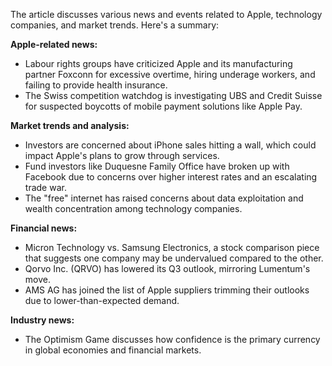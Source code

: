 The article discusses various news and events related to Apple, technology companies, and market trends. Here's a summary:

**Apple-related news:**

* Labour rights groups have criticized Apple and its manufacturing partner Foxconn for excessive overtime, hiring underage workers, and failing to provide health insurance.
* The Swiss competition watchdog is investigating UBS and Credit Suisse for suspected boycotts of mobile payment solutions like Apple Pay.

**Market trends and analysis:**

* Investors are concerned about iPhone sales hitting a wall, which could impact Apple's plans to grow through services.
* Fund investors like Duquesne Family Office have broken up with Facebook due to concerns over higher interest rates and an escalating trade war.
* The "free" internet has raised concerns about data exploitation and wealth concentration among technology companies.

**Financial news:**

* Micron Technology vs. Samsung Electronics, a stock comparison piece that suggests one company may be undervalued compared to the other.
* Qorvo Inc. (QRVO) has lowered its Q3 outlook, mirroring Lumentum's move.
* AMS AG has joined the list of Apple suppliers trimming their outlooks due to lower-than-expected demand.

**Industry news:**

* The Optimism Game discusses how confidence is the primary currency in global economies and financial markets.